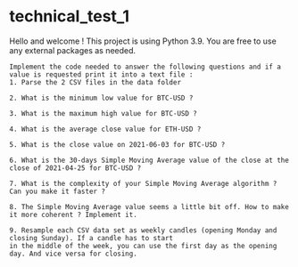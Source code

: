# technical_test_1

Hello and welcome !
    This project is using Python 3.9.
    You are free to use any external packages as needed.

    Implement the code needed to answer the following questions and if a value is requested print it into a text file :
    1. Parse the 2 CSV files in the data folder

    2. What is the minimum low value for BTC-USD ?

    3. What is the maximum high value for BTC-USD ?

    4. What is the average close value for ETH-USD ?

    5. What is the close value on 2021-06-03 for BTC-USD ?

    6. What is the 30-days Simple Moving Average value of the close at the close of 2021-04-25 for BTC-USD ?

    7. What is the complexity of your Simple Moving Average algorithm ? Can you make it faster ?

    8. The Simple Moving Average value seems a little bit off. How to make it more coherent ? Implement it.

    9. Resample each CSV data set as weekly candles (opening Monday and closing Sunday). If a candle has to start
    in the middle of the week, you can use the first day as the opening day. And vice versa for closing.
